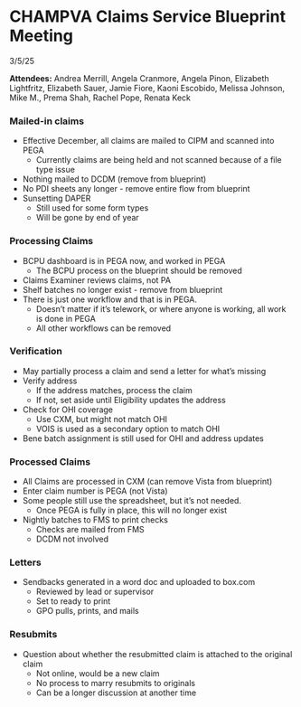 # CHAMPVA Claims Service Blueprint Meeting 

3/5/25

**Attendees:** Andrea Merrill, Angela Cranmore, Angela Pinon, Elizabeth Lightfritz, Elizabeth Sauer, Jamie Fiore, Kaoni Escobido, Melissa Johnson, Mike M., Prema Shah, Rachel Pope, Renata Keck

### Mailed-in claims
- Effective December, all claims are mailed to CIPM and scanned into PEGA
    - Currently claims are being held and not scanned because of a file type issue
- Nothing mailed to DCDM (remove from blueprint)
- No PDI sheets any longer - remove entire flow from blueprint
- Sunsetting DAPER
    - Still used for some form types
    - Will be gone by end of year
 
### Processing Claims
- BCPU dashboard is in PEGA now, and worked in PEGA
    - The BCPU process on the blueprint should be removed
- Claims Examiner reviews claims, not PA
- Shelf batches no longer exist - remove from blueprint
- There is just one workflow and that is in PEGA.
    - Doesn’t matter if it’s telework, or where anyone is working, all work is done in PEGA
    - All other workflows can be removed

### Verification
- May partially process a claim and send a letter for what’s missing
- Verify address
    - If the address matches, process the claim
    - If not, set aside until Eligibility updates the address
- Check for OHI coverage
    - Use CXM, but might not match OHI
    - VOIS is used as a secondary option to match OHI
- Bene batch assignment is still used for OHI and address updates

### Processed Claims
- All Claims are processed in CXM (can remove Vista from blueprint)
- Enter claim number is PEGA (not Vista)
- Some people still use the spreadsheet, but it’s not needed. 
    - Once PEGA is fully in place, this will no longer exist
- Nightly batches to FMS to print checks
    - Checks are mailed from FMS
    - DCDM not involved

### Letters
- Sendbacks generated in a word doc and uploaded to box.com
    - Reviewed by lead or supervisor
    - Set to ready to print
    - GPO pulls, prints, and mails

### Resubmits
- Question about whether the resubmitted claim is attached to the original claim
    - Not online, would be a new claim
    - No process to marry resubmits to originals
    - Can be a longer discussion at another time
